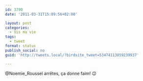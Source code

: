 ```yaml
---
id: 3790
date: '2011-03-31T15:09:56+02:00'

layout: post
categories:
  - Vis ma vie
tags:
  - tweet
format: status
publish_social: no
guid: 'http://tweets.local/?birdsite_tweet=53474113859239937'

---
```


@Noemie\_Roussel arrêtes, ça donne faim! 😉